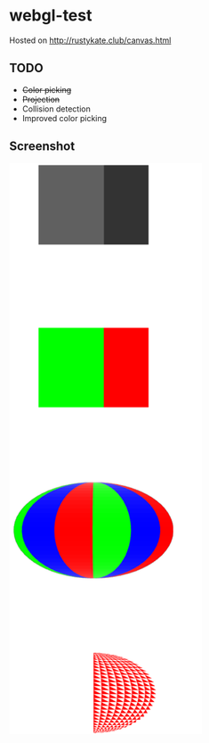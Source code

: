 # webgl-test
Hosted on <http://rustykate.club/canvas.html>
## TODO
* ~~Color picking~~
* ~~Projection~~
* Collision detection
* Improved color picking

## Screenshot
![screenshot](screenshot.png)
